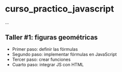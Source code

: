 # curso_practico_javascript

...

## Taller #1: figuras geométricas


- Primer paso: definir las fórmulas
- Segundo paso: implementar fórmulas en JavaScript
- Tercer paso: crear funciones
- Cuarto paso: integrar JS con HTML